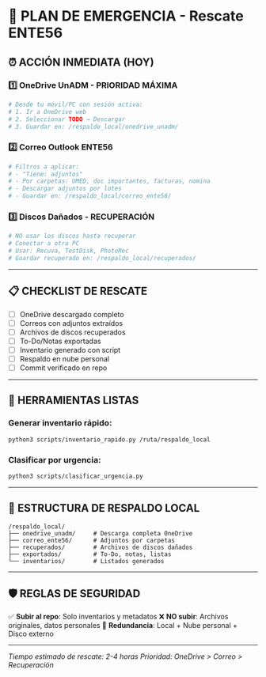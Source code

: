 # 🚨 PLAN DE EMERGENCIA - Rescate ENTE56

## ⏰ ACCIÓN INMEDIATA (HOY)

### 1️⃣ OneDrive UnADM - PRIORIDAD MÁXIMA
```bash
# Desde tu móvil/PC con sesión activa:
# 1. Ir a OneDrive web
# 2. Seleccionar TODO → Descargar
# 3. Guardar en: /respaldo_local/onedrive_unadm/
```

### 2️⃣ Correo Outlook ENTE56
```bash
# Filtros a aplicar:
# - "Tiene: adjuntos" 
# - Por carpetas: UMED, doc importantes, facturas, nomina
# - Descargar adjuntos por lotes
# - Guardar en: /respaldo_local/correo_ente56/
```

### 3️⃣ Discos Dañados - RECUPERACIÓN
```bash
# NO usar los discos hasta recuperar
# Conectar a otra PC
# Usar: Recuva, TestDisk, PhotoRec
# Guardar recuperado en: /respaldo_local/recuperados/
```

---

## 📋 CHECKLIST DE RESCATE

- [ ] OneDrive descargado completo
- [ ] Correos con adjuntos extraídos  
- [ ] Archivos de discos recuperados
- [ ] To-Do/Notas exportadas
- [ ] Inventario generado con script
- [ ] Respaldo en nube personal
- [ ] Commit verificado en repo

---

## 🔧 HERRAMIENTAS LISTAS

### Generar inventario rápido:
```bash
python3 scripts/inventario_rapido.py /ruta/respaldo_local
```

### Clasificar por urgencia:
```bash
python3 scripts/clasificar_urgencia.py
```

---

## 📂 ESTRUCTURA DE RESPALDO LOCAL

```
/respaldo_local/
├── onedrive_unadm/     # Descarga completa OneDrive
├── correo_ente56/      # Adjuntos por carpetas
├── recuperados/        # Archivos de discos dañados
├── exportados/         # To-Do, notas, listas
└── inventarios/        # Listados generados
```

---

## 🛡️ REGLAS DE SEGURIDAD

✅ **Subir al repo**: Solo inventarios y metadatos
❌ **NO subir**: Archivos originales, datos personales
🔄 **Redundancia**: Local + Nube personal + Disco externo

---

*Tiempo estimado de rescate: 2-4 horas*
*Prioridad: OneDrive > Correo > Recuperación*